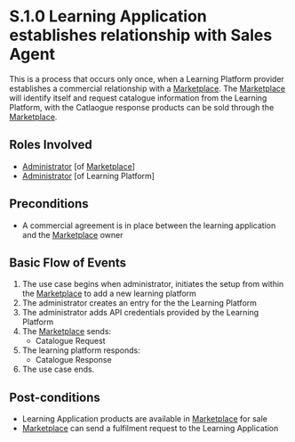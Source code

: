 # S.1.0 Learning Application establishes relationship with Sales Agent

This is a process that occurs only once, when a Learning Platform provider establishes a commercial relationship with a [Marketplace](../services/marketplace.md). The [Marketplace](../services/marketplace.md) will identify itself and request catalogue information from the Learning Platform, with the Catlaogue response products can be sold through the [Marketplace](../services/marketplace.md).

## Roles Involved

  - [Administrator](../roles/administrator.md) [of [Marketplace](../services/marketplace.md)]
  - [Administrator](../roles/administrator) [of Learning Platform]

## Preconditions

  - A commercial agreement is in place between the learning application and the [Marketplace](../services/marketplace.md) owner

## Basic Flow of Events

 1. The use case begins when administrator, initiates the setup from within the [Marketplace](../services/marketplace.md) to add a new learning platform
 2.	The administrator creates an entry for the the Learning Platform
 3.	The administrator adds API credentials provided by the Learning Platform
 4.	The [Marketplace](../services/marketplace.md) sends:
    - Catalogue Request
 5.	The learning platform responds:
    - Catalogue Response
 6.	The use case ends.

## Post-conditions

  - Learning Application products are available in [Marketplace](../services/marketplace.md) for sale
  - [Marketplace](../services/marketplace.md) can send a fulfilment request to the Learning Application
